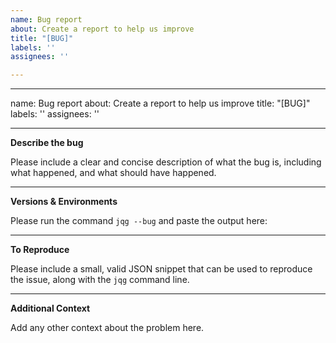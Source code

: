 ```yaml
---
name: Bug report
about: Create a report to help us improve
title: "[BUG]"
labels: ''
assignees: ''

---
```


---
name: Bug report
about: Create a report to help us improve
title: "[BUG]"
labels: ''
assignees: ''

---

**Describe the bug**

Please include a clear and concise description of what the bug is, including what happened, and what should have happened.

---
**Versions & Environments**

Please run the command `jqg --bug` and paste the output here:

---
**To Reproduce**

Please include a small, valid JSON snippet that can be used to reproduce the issue, along with the `jqg` command line.

---
**Additional Context**

Add any other context about the problem here.
